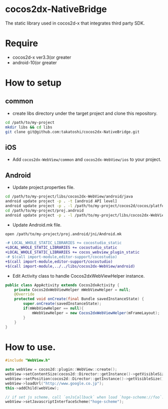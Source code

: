 cocos2dx-NativeBridge
=====================

The static library used in cocos2d-x that integrates third party SDK.

# Require
* cocos2d-x ver3.3(or greater
* android-10(or greater

# How to setup

## common
* create libs directory under the target project and clone this repository.

```sh
cd /path/to/my-project
mkdir libs && cd libs
git clone git@github.com:takatoshi/cocos2dx-NativeBridge.git
```

## iOS
* Add `cocos2dx-WebView/common` and `cocos2dx-WebView/ios` to your project.

## Android
* Update project.properties file.

```sh
cd /path/to/my-project/libs/cocos2dx-WebView/android/java
android update project -p . -t [android API level]
android update project -p . -l /path/to/my-project/cocos2d/cocos/platform/android/java
cd /path/to/my-project/proj.android
android update project -p . -l /path/to/my-project/libs/cocos2dx-WebView/android/java
```

* Update Android.mk file.

```sh
open /path/to/my-project/proj.android/jni/Android.mk
```

```diff
-# LOCAL_WHOLE_STATIC_LIBRARIES += cocostudio_static
+LOCAL_WHOLE_STATIC_LIBRARIES += cocostudio_static
+LOCAL_WHOLE_STATIC_LIBRARIES += cocos_webview_plugin_static
-# $(call import-module,editor-support/cocostudio)
+$(call import-module,editor-support/cocostudio)
+$(call import-module,../../libs/cocos2dx-WebView/android)
```

* Edit Activity class to handle Cocos2dxWebViewHelper instance.

```java
public class AppActivity extends Cocos2dxActivity {
    private Cocos2dxWebViewHelper mWebViewHelper = null;
    @Override
    protected void onCreate(final Bundle savedInstanceState) {
        super.onCreate(savedInstanceState);
        if(mWebViewHelper == null){
            mWebViewHelper = new Cocos2dxWebViewHelper(mFrameLayout);
        }
    }
}
```

# How to use.
```cpp
#include "WebView.h"

auto webView = cocos2d::plugin::WebView::create();
webView->setContentSize(cocos2d::Director::getInstance()->getVisibleSize());
webView->setPosition(cocos2d::Director::getInstance()->getVisibleSize() / 2);
webView->loadUrl("http://www.google.co.jp");
this->addChild(webView);

// if set js scheme. call `onJsCallback` when load `hoge-scheme://foo`.
webView->setJavascriptInterfaceScheme("hoge-scheme");
```
